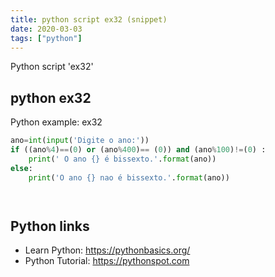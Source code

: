 ```yaml
---
title: python script ex32 (snippet)
date: 2020-03-03
tags: ["python"]
---
```

Python script 'ex32'


## python ex32

Python example: ex32

```python
ano=int(input('Digite o ano:'))
if ((ano%4)==(0) or (ano%400)== (0)) and (ano%100)!=(0) :
    print(' O ano {} é bissexto.'.format(ano))
else:
    print('O ano {} nao é bissexto.'.format(ano))




```

## Python links

- Learn Python: https://pythonbasics.org/
- Python Tutorial: https://pythonspot.com
